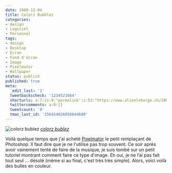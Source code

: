 ```yaml
---
date: 2008-12-04
title: Colorz Bubblez
categories:
- design
- Logiciel
- Personnel
tags:
- design
- Desktop
- Ecran
- Fond d'écran
- Image
- Pixelmator
- Wallpaper
status: publish
published: true
meta:
  _edit_last: '1'
  tweetbackscheck: '1234521664'
  shorturls: a:7:{s:9:"permalink";s:53:"https://www.alienlebarge.ch/2008/12/04/colorz-bubblez/";s:7:"tinyurl";s:25:"https://tinyurl.com/btejsv";s:4:"isgd";s:17:"https://is.gd/ik05";s:5:"bitly";s:18:"https://bit.ly/761p";s:5:"snipr";s:22:"https://snipr.com/b9u5t";s:5:"snurl";s:22:"https://snurl.com/b9u5t";s:7:"snipurl";s:24:"https://snipurl.com/b9u5t";}
  twittercomments: a:0:{}
  tweetcount: '0'
  tmac_last_id: '256454026856644608'
---
```

<img src="https://farm4.static.flickr.com/3273/3082298657_cc57d26d85.jpg" alt="colorz bublez" />
<em><a title="photo sharing" href="https://www.flickr.com/photos/alienlebarge/3082298657/">colorz bublez</a></em>

Voilà quelque temps que j'ai acheté <a title="Le site de Pixelmator" href="https://www.pixelmator.com/">Pixelmator</a> le petit remplaçant de Photoshop. Il faut dire que je ne l'utilise pas trop souvent. Ce soir après avoir vainement tenté de faire de la musique, je suis tombé sur un petit tutoriel montrant comment faire ce type d'image. Eh oui, je ne l’ai pas fait tout seul ... désolé (même si au final, c'est très très simple). Alors, voici voilà des bulles en couleur.
